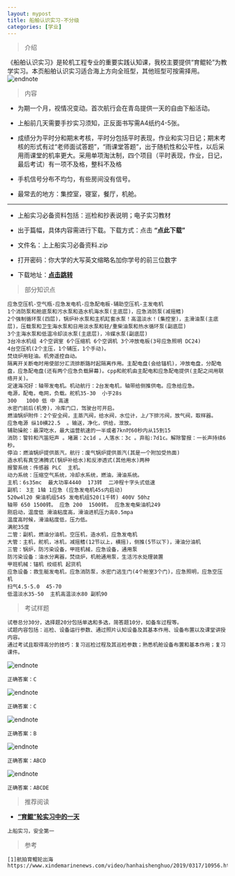 ```yaml
---
layout: mypost
title: 船舶认识实习-不分级
categories: [学业]
---
```

> 介绍

《船舶认识实习》是轮机工程专业的重要实践认知课，我校主要提供“育鲲轮”为教学实习。本页船舶认识实习适合海上方向全班型，其他班型可按需择用。
![endnote](https://www.xindemarinenews.com/uploads/allimg/190317/20242U296-9.jpg)


>内容 

- 为期一个月，视情况变动。首次航行会在青岛提供一天的自由下船活动。

- 上船前几天需要手抄实习须知，正反面书写需A4纸约4-5张。

- 成绩分为平时分和期末考核，平时分包括平时表现，作业和实习日记；期末考核的形式有过“老师面试答题”，“雨课堂答题”，出于随机性和公平性，以后采用雨课堂的机率更大。采用单项淘汰制，四个项目（平时表现，作业，日记，最后考试）有一项不及格，整科不及格

- 手机信号分布不均匀，有些房间没有信号。

- 最常去的地方：集控室，寝室，餐厅，机舱。

---

- 上船实习必备资料包括：巡检和抄表说明；电子实习教材

- 出于篇幅，具体内容需进行下载。下载方式：点击  **“点此下载”**

- 文件名：上上船实习必备资料.zip

- 打开密码：你大学的大写英文缩略名加你学号的前三位数字

- 下载地址：**[点击跳转](https://zhuifengyi.coding.net/p/MESC_doc/d/MESC_doc/git/blob/master/%E4%B8%8A%E8%88%B9%E5%AE%9E%E4%B9%A0%E5%BF%85%E5%A4%87%E8%B5%84%E6%96%99.zip)**

> 部分知识点

```
应急空压机-空气瓶-应急发电机-应急配电板-辅助空压机-主发电机
​1个消防泵和舱底泵和污水泵和造水机海水泵(主底层)，应急消防泵(减摇鳍)
​​2个强制循环泵(四层)，锅炉补水泵和主机缸套水泵！高温淡水！(集控室)，主滑油泵(主底层)，压载泵和卫生海水泵和日用淡水泵和轻/重柴油泵和热水循环泵(副底层)
​3个主海水泵和低温冷却淡水泵(主底层)，冷媒水泵(副底层)
​3台冷水机组 4个空调室 6个压缩机 6个空调机 3个冲放电板(3号应急照明 DC24)
​4台空压机(2个主压，1个辅压，1个手动)。
焚烧炉用轻油。​机旁遥控自动。
​隔离开关断电时用使部分汇流排断路时起隔离作用。主配电盘(会给锚机)，冲放电盘，分配电盘，应急配电盘(还有两个应急负载屏幕)。cpp和舵机由主配电和应急配电提供(主配之间用联络开关)。
​定速海况好：轴带发电机。机动航行：2台发电机，轴带给侧推供电。应急给应急。
​电源，配电，电网，负载。​舵机35-30  小于28s
​​300   1000 低 中 高速
​水密门前后(机旁)，冷库门口，驾驶台可开启。
​燃油锅炉附件：2个安全阀，主蒸汽阀，给水阀，水位计，上/下排污阀，放气阀，取样器。
​应急电源 纵10横22.5  。​输送，净化，供给，泄放。
​辅助操舵：最深吃水，最大运营航速的一半或者7kn时60秒内从15到15
​消防：警铃和汽笛短声 。堵漏：2c1d 。人落水：3c 。弃船:7d1c。解除警报：一长声持续6秒。
停泊：燃油锅炉提供蒸汽，航行：废气锅炉提供蒸汽(其是一个附加受热面)
​造水机有真空沸腾式(锅炉补给水)和反渗透式(其他用水)两种
报警系统：传感器 PLC  主机。
​​动力系统：压缩空气系统，冷却水系统，燃油，滑油系统。
主机：6s35mc  最大功率4440  173转  二冲程十字头式低速
​副机： ​3主 1轴 1应急 (应急发电机45s内启动)
​520w4l20 柴油机组545 发电机组520(1千转) 400V 50hz
​轴带 650 1500转。 应急 200  1500转。 应急发电柴油机249
​刚启动，温度低 滑油粘度高，滑油进机压力高0.5mpa
​温度高时候，滑油粘度低，压力低。
​满舵35度
​二管：副机，燃油分油机，空压机，造水机，应急发电机
​大管：主机，舵机，冰机，减摇鳍(12节以上，横摇)，侧推(5节以下)，滑油分油机
​三管：锅炉，防污染设备，甲班机械，应急设备，通用泵
​防污染设备：油水分离器，焚烧炉，机舱通用泵，生活污水处理装置
​甲班机械：锚机 绞缆机 起货机
​应急设备：救生艇发电机，应急消防泵，水密门逃生门(4个舱室3个门)，应急照明，应急空压机
扫气4.5-5.0  45-70
​低温淡水35-50  主机高温淡水80 副机90

```

> 考试样题


```
试卷总分30分，选择题20分包括单选和多选，简答题10分，如备车过程等。
试题内容包括：巡检、设备运行参数、通过照片认知设备及其基本作用、设备布置以及课堂讲授内容。
通过考试且取得高分的技巧：复习巡检过程及其巡检参数；熟悉机舱设备布置和基本作用；复习课件。
```
![endnote](https://i.loli.net/2020/03/05/Q1SvZLOB4h7xFXN.png)
```
正确答案：C
```
![endnote](https://i.loli.net/2020/03/05/p5DQBPwqIRtcZhd.png)
```
正确答案：C
```

![endnote](https://i.loli.net/2020/03/05/kClo1hyN96LzIsX.png)
```
正确答案：B
```

![endnote](https://i.loli.net/2020/03/05/MdlhzIAEZFg7vGc.png)
```
正确答案：ABCD
```

![endnote](https://i.loli.net/2020/03/05/ap8eTx4zJmcFOh3.png)
```
正确答案：ABCDE
```
> 推荐阅读

- **[“育鲲”轮实习中的一天](https://mp.weixin.qq.com/s?__biz=MzU2MDA1NzY2OQ==&mid=2247487154&amp;idx=2&amp;sn=75e024618c1300e7f3aa9d384edb1e5e&source=41#wechat_redirect
)**


```
上船实习，安全第一
```

> 参考

```
[1]航拍育鲲轮出海 https://www.xindemarinenews.com/video/hanhaishenghuo/2019/0317/10956.html
```


